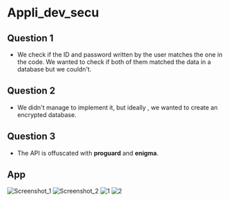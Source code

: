 # Appli_dev_secu

## Question 1
- We check if the ID and password written by the user matches the one in the code. 
We wanted to check if both of them matched the data in a database but we couldn't.

## Question 2
- We didn't manage to implement it, but ideally , we wanted to create an encrypted database.

## Question 3
- The API is offuscated with **proguard** and **enigma**.


## App

![Screenshot_1](Screenshot_1.png)
![Screenshot_2](Screenshot_2.png)
![1](1.png)
![2](2.png)
